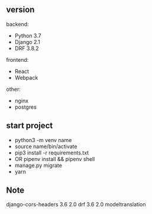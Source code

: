 

## version
backend:
* Python 3.7 
* Django 2.1
* DRF 3.8.2

frontend:
* React 
* Webpack

other:

* nginx
* postgres


## start project 
* python3 -m venv name
* source name/bin/activate 
* pip3 install -r requirements.txt
* OR pipenv install && pipenv shell
* manage.py migrate
* yarn



## Note 
django-cors-headers  3.6 2.0
drf 3.6 2.0
modeltranslation 
